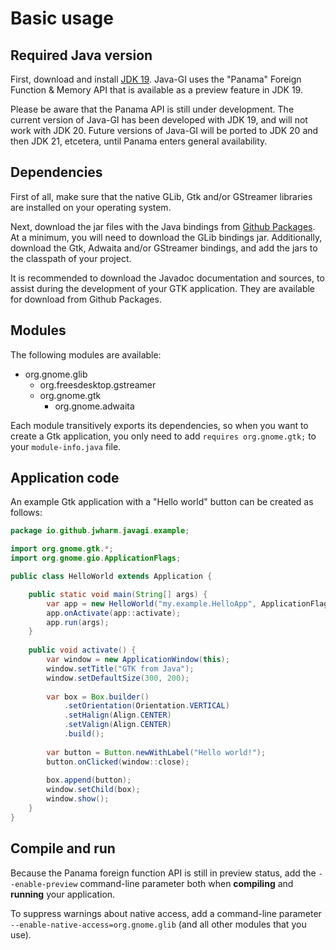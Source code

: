 # Basic usage

## Required Java version

First, download and install [JDK 19](https://jdk.java.net/19/). Java-GI uses the "Panama" Foreign Function & Memory API that is available as a preview feature in JDK 19.

Please be aware that the Panama API is still under development. The current version of Java-GI has been developed with JDK 19, and will not work with JDK 20. Future versions of Java-GI will be ported to JDK 20 and then JDK 21, etcetera, until Panama enters general availability.

## Dependencies

First of all, make sure that the native GLib, Gtk and/or GStreamer libraries are installed on your operating system.

Next, download the jar files with the Java bindings from [Github Packages](https://github.com/jwharm?tab=packages&repo_name=java-gi). At a minimum, you will need to download the GLib bindings jar. Additionally, download the Gtk, Adwaita and/or GStreamer bindings, and add the jars to the classpath of your project.

It is recommended to download the Javadoc documentation and sources, to assist during the development of your GTK application. They are available for download from Github Packages.

## Modules

The following modules are available:

* org.gnome.glib
    * org.freesdesktop.gstreamer
    * org.gnome.gtk
        * org.gnome.adwaita

Each module transitively exports its dependencies, so when you want to create a Gtk application, you only need to add `requires org.gnome.gtk;` to your `module-info.java` file.

## Application code

An example Gtk application with a "Hello world" button can be created as follows:

```java
package io.github.jwharm.javagi.example;

import org.gnome.gtk.*;
import org.gnome.gio.ApplicationFlags;

public class HelloWorld extends Application {

    public static void main(String[] args) {
        var app = new HelloWorld("my.example.HelloApp", ApplicationFlags.DEFAULT_FLAGS);
        app.onActivate(app::activate);
        app.run(args);
    }
    
    public void activate() {
        var window = new ApplicationWindow(this);
        window.setTitle("GTK from Java");
        window.setDefaultSize(300, 200);
        
        var box = Box.builder()
            .setOrientation(Orientation.VERTICAL)
            .setHalign(Align.CENTER)
            .setValign(Align.CENTER)
            .build();
        
        var button = Button.newWithLabel("Hello world!");
        button.onClicked(window::close);
        
        box.append(button);
        window.setChild(box);
        window.show();
    }
}
```

## Compile and run

Because the Panama foreign function API is still in preview status, add the `--enable-preview` command-line parameter both when **compiling** and **running** your application.

To suppress warnings about native access, add a command-line parameter `--enable-native-access=org.gnome.glib` (and all other modules that you use).

